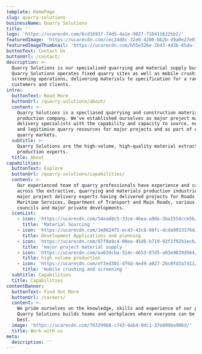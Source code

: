 ```yaml
---
template: HomePage
slug: quarry-solutions
businessName: Quarry Solutions
title: ''
logo: 'https://ucarecdn.com/6cd1691f-74d5-4a1e-9027-718411622bb2/'
featuredImage: 'https://ucarecdn.com/cec24d8c-32e8-4200-bb2b-d9a0e27e014d/'
featuredImageThumbnail: 'https://ucarecdn.com/b55e326e-2b43-4d3b-85da-7ee1fbdb0b38/'
buttonText: Contact Us
buttonUrl: /contact/
description: >-
  Quarry Solutions is our specialised quarrying and material supply business.
  Quarry Solutions operates fixed quarry sites as well as mobile crushing and
  screening operations, delivering materials to specification for a range of
  customers and clients. 
intro:
  buttonText: Read More
  buttonUrl: /quarry-solutions/about/
  content: >-
    Quarry Solutions is a specliased quarrying and construction materials
    production company. We've established ourselves as major project material
    delivery specialists with the capability and capacity to source, negotiate
    and legitimise quarry resources for major projects and as part of existing
    quarry markets.
  subtitle: >-
    Quarry Solutions are the high-volume, high-quality material extraction and
    production experts. 
  title: About
capabilities:
  buttonText: Explore
  buttonUrl: /quarry-solutions/capabilities/
  content: >-
    Our experienced team of quarry professionals have experience and capability
    across the extractive, quarrying and materials production industries. We are
    major project delivery experts having delivered projects for Roads and
    Maritime Services, Department of Transport and Main Roads, various local
    councils and major private developments.
  iconList:
    - icon: 'https://ucarecdn.com/54ead8c5-33ce-46ea-a9de-3ba155dcce5b/'
      title: 'Material Sourcing '
    - icon: 'https://ucarecdn.com/3e8624f5-ec43-43c8-98fc-dcda9933376d/'
      title: Development Applications and planning
    - icon: 'https://ucarecdn.com/87f8a9c4-00ea-45d6-b719-92f1f92b1ecb/'
      title: 'major project material supply '
    - icon: 'https://ucarecdn.com/ea634cba-314c-4653-87d5-a03e9039d564/'
      title: high volume production
    - icon: 'https://ucarecdn.com/ef3ed301-df6d-4e49-a027-26c0fd3a7411/'
      title: 'mobile crushing and screening '
  subtitle: Capabilities
  title: Capabilities
contentBanner:
  buttonText: Find Out More
  buttonUrl: /careers/
  content: >-
    We pride ourselves on the knowledge, skills and experience of our people.
    Quarry Solutions builds teams and workplaces where everyone can be their
    best.
  image: 'https://ucarecdn.com/763299b8-c743-4ab4-9dc1-37e809be906d/'
  title: Work with us
meta:
  description: ''
---
```


